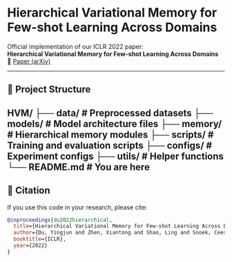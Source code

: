 # Hierarchical Variational Memory for Few-shot Learning Across Domains

Official implementation of our ICLR 2022 paper:  
**Hierarchical Variational Memory for Few-shot Learning Across Domains**  
📄 [Paper (arXiv)](https://arxiv.org/pdf/2112.08181)

---

## 📁 Project Structure

HVM/
├── data/                  # Preprocessed datasets
├── models/                # Model architecture files
├── memory/                # Hierarchical memory modules
├── scripts/               # Training and evaluation scripts
├── configs/               # Experiment configs
├── utils/                 # Helper functions
└── README.md              # You are here
---

## 📖 Citation

If you use this code in your research, please cite:

```bibtex
@inproceedings{du2022hierarchical,
  title={Hierarchical Variational Memory for Few-shot Learning Across Domains},
  author={Du, Yingjun and Zhen, Xiantong and Shao, Ling and Snoek, Cees G M},
  booktitle={ICLR},
  year={2022}
}
